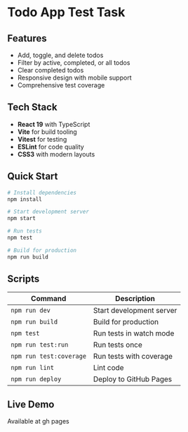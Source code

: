 # Todo App Test Task

## Features

- Add, toggle, and delete todos
- Filter by active, completed, or all todos
- Clear completed todos
- Responsive design with mobile support
- Comprehensive test coverage

## Tech Stack

- **React 19** with TypeScript
- **Vite** for build tooling
- **Vitest** for testing
- **ESLint** for code quality
- **CSS3** with modern layouts

## Quick Start

```bash
# Install dependencies
npm install

# Start development server
npm start

# Run tests
npm test

# Build for production
npm run build
```

## Scripts

| Command | Description |
|---------|-------------|
| `npm run dev` | Start development server |
| `npm run build` | Build for production |
| `npm test` | Run tests in watch mode |
| `npm run test:run` | Run tests once |
| `npm run test:coverage` | Run tests with coverage |
| `npm run lint` | Lint code |
| `npm run deploy` | Deploy to GitHub Pages |

## Live Demo

Available at gh pages